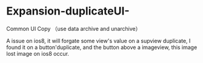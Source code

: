# Expansion-duplicateUI-
Common UI Copy （use data archive and unarchive）

A issue on ios8, it will forgate some view's value on a supview duplicate, I found it on a button'duplicate, and the button above a imageview, this image lost image on ios8 occur.
